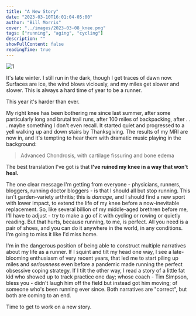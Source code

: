 ```yaml
---
title: "A New Story"
date: "2023-03-10T16:01:04-05:00"
author: "Bill Morris"
cover: "../images/2023-03-08_knee.png"
tags: ["running", "aging", "cycling"]
description: ""
showFullContent: false
readingTime: true
---
```


![1](../images/2023-03-08_knee.png)

It's late winter. I still run in the dark, though I get traces of dawn now. Surfaces are ice, the wind blows viciously, and my miles get slower and slower. This is always a hard time of year to be a runner. 

This year it's harder than ever. 

My right knee has been bothering me since last summer, after some particularly long and brutal trail runs, after 100 miles of backpacking, after . . . maybe something I don't even recall. It started quiet and progressed to a yell walking up and down stairs by Thanksgiving. The results of my MRI are now in, and it's tempting to hear them with dramatic music playing in the background:

> Advanced Chondrosis, with cartilage fissuring and bone edema

The best translation I've got is that __I've ruined my knee in a way that won't heal.__

The one clear message I'm getting from everyone - physicians, runners, bloggers, running doctor bloggers - is that I should all but stop running. This isn't garden-variety arthritis; this is *damage*, and I should find a new sport with lower impact, to extend the life of my knee before a now-inevitable replacement. So, like several billion of my middle-aged brethren before me, I'll have to adjust - try to make a go of it with cycling or rowing or quietly reading. But that hurts, because running, to me, is perfect. All you need is a pair of shoes, and you can do it anywhere in the world, in any conditions. I'm going to miss it like I'd miss home.

I'm in the dangerous position of being able to construct multiple narratives about my life as a runner. If I squint and tilt my head one way, I see a late-blooming enthusiasm of very recent years, that led me to start piling up miles and *seriousness* even before a pandemic made running the perfect obsessive coping strategy. If I tilt the other way, I read a story of a little fat kid who showed up to track practice one day; whose coach - Tim Simpson, bless you - didn't laugh him off the field but instead got him moving; of someone who's been running ever since. Both narratives are "correct", but both are coming to an end.

Time to get to work on a new story.
